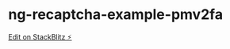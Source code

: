 # ng-recaptcha-example-pmv2fa

[Edit on StackBlitz ⚡️](https://stackblitz.com/edit/ng-recaptcha-example-pmv2fa)